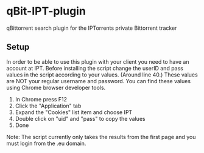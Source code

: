 # qBit-IPT-plugin
qBittorrent search plugin for the IPTorrents private Bittorrent tracker

## Setup
In order to be able to use this plugin with your client you need to have an account at IPT. Before installing the script change the userID and pass values in the script according to your values. (Around line 40.) These values are NOT your regular username and password. You can find these values using Chrome browser developer tools. 
1. In Chrome press F12
2. Click the "Application" tab
3. Expand the "Cookies" list item and choose IPT
4. Double click on "uid" and "pass" to copy the values
5. Done

Note: The script currently only takes the results from the first page and you must login from the .eu domain.
